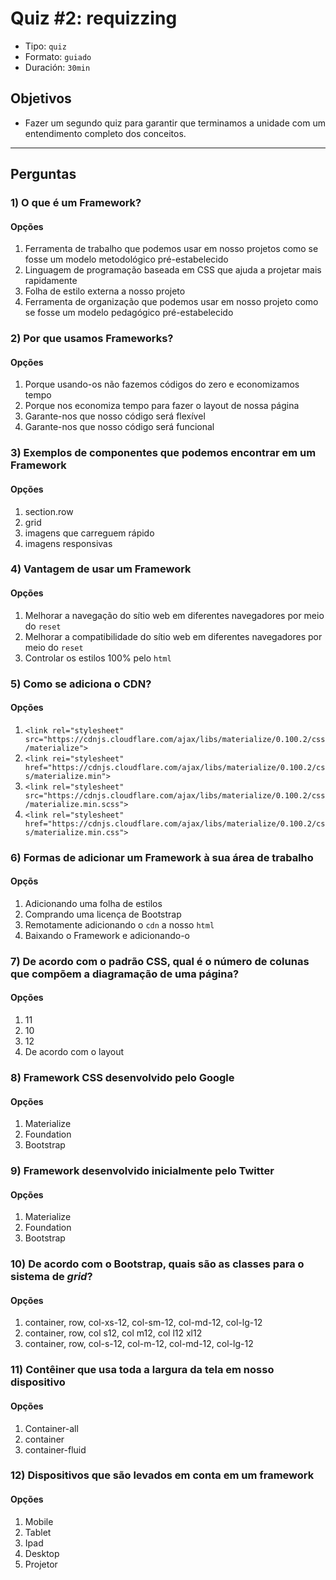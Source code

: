 # Quiz #2: requizzing

- Tipo: `quiz`
- Formato: `guiado`
- Duración: `30min`

## Objetivos

- Fazer um segundo quiz para garantir que terminamos a unidade com um
  entendimento completo dos conceitos.

***

## Perguntas

### 1) O que é um Framework?

#### Opções

1. Ferramenta de trabalho que podemos usar em nosso projetos como se fosse um
   modelo metodológico pré-estabelecido
2. Linguagem de programação baseada em CSS que ajuda a projetar mais rapidamente
3. Folha de estilo externa a nosso projeto
4. Ferramenta de organização que podemos usar em nosso projeto como se fosse um
   modelo pedagógico pré-estabelecido

<solution style="display:none;">1</solution>

### 2) Por que usamos Frameworks?

#### Opções

1. Porque usando-os não fazemos códigos do zero e economizamos tempo
2. Porque nos economiza tempo para fazer o layout de nossa página
3. Garante-nos que nosso código será flexível
4. Garante-nos que nosso código será funcional

<solution style="display:none;">1,4</solution>

### 3) Exemplos de componentes que podemos encontrar em um Framework

#### Opções

1. section.row
2. grid
3. imagens que carreguem rápido
4. imagens responsivas

<solution style="display:none;">2,4</solution>

### 4) Vantagem de usar um Framework

#### Opções

1. Melhorar a navegação do sítio web em diferentes navegadores por meio do
   `reset`
2. Melhorar a compatibilidade do sítio web em diferentes navegadores por meio do
   `reset`
3. Controlar os estilos 100% pelo `html`

<solution style="display:none;">2</solution>

### 5) Como se adiciona o CDN?

#### Opções

1. `<link rel="stylesheet" src="https://cdnjs.cloudflare.com/ajax/libs/materialize/0.100.2/css/materialize">`
2. `<link rei="stylesheet" href="https://cdnjs.cloudflare.com/ajax/libs/materialize/0.100.2/css/materialize.min">`
3. `<link rel="stylesheet" src="https://cdnjs.cloudflare.com/ajax/libs/materialize/0.100.2/css/materialize.min.scss">`
4. `<link rel="stylesheet" href="https://cdnjs.cloudflare.com/ajax/libs/materialize/0.100.2/css/materialize.min.css">`

<solution style="display:none;">4</solution>

### 6) Formas de adicionar um Framework à sua área de trabalho

#### Opçõs

1. Adicionando uma folha de estilos
2. Comprando uma licença de Bootstrap
3. Remotamente adicionando o `cdn` a nosso `html`
4. Baixando o Framework e adicionando-o

<solution style="display:none;">3,4</solution>

### 7) De acordo com o padrão CSS, qual é o número de colunas que compõem a diagramação de uma página?

#### Opções

1. 11
2. 10
3. 12
4. De acordo com o layout

<solution style="display:none;">3</solution>

### 8) Framework CSS desenvolvido pelo Google

#### Opções

1. Materialize
2. Foundation
3. Bootstrap

<solution style="display:none;">1</solution>

### 9) Framework desenvolvido inicialmente pelo Twitter

#### Opções

1. Materialize
2. Foundation
3. Bootstrap

<solution style="display:none;">3</solution>

### 10) De acordo com o Bootstrap, quais são as classes para o sistema de *grid*?

#### Opções

1. container, row, col-xs-12, col-sm-12, col-md-12, col-lg-12
2. container, row, col s12, col m12, col l12 xl12
3. container, row, col-s-12, col-m-12, col-md-12, col-lg-12

<solution style="display:none;">1</solution>

### 11) Contêiner que usa toda a largura da tela em nosso dispositivo

#### Opções

1. Container-all
2. container
3. container-fluid

<solution style="display:none;">3</solution>

### 12) Dispositivos que são levados em conta em um framework

#### Opções

1. Mobile
2. Tablet
3. Ipad
4. Desktop
5. Projetor

<solution style="display:none;">1,2,4</solution>
